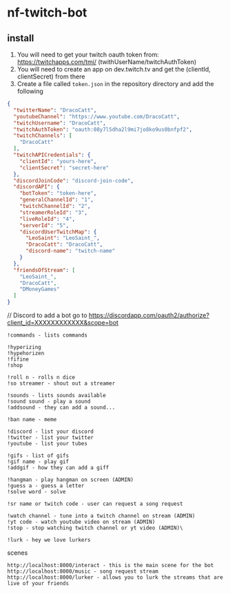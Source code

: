 # nf-twitch-bot

## install
1. You will need to get your twitch oauth token from: https://twitchapps.com/tmi/ (twithUserName/twitchAuthToken)
2. You will need to create an app on dev.twitch.tv and get the (clientId, clientSecret) from there
3. Create a file called `token.json` in the repository directory and add the following

```json
{
  "twitterName": "DracoCatt",
  "youtubeChannel": "https://www.youtube.com/DracoCatt",
  "twitchUsername": "DracoCatt",
  "twitchAuthToken": "oauth:08y7l5dha2l9mi7jo8ko9us0bnfpf2",
  "twitchChannels": [
    "DracoCatt"
  ],
  "twitchAPICredentials": {
    "clientId": "yours-here",
    "clientSecret": "secret-here"
  },
  "discordJoinCode": "discord-join-code",
  "discordAPI": {
    "botToken": "token-here",
    "generalChannelId": "1",
    "twitchChannelId": "2",
    "streamerRoleId": "3",
    "liveRoleId": "4",
    "serverId": "5",
    "discordUserTwitchMap": {
      "LeoSaint": "LeoSaint_",
      "DracoCatt": "DracoCatt",
      "discord-name": "twitch-name"
    }
  },
  "friendsOfStream": [
    "LeoSaint_",
    "DracoCatt",
    "DMoneyGames"
  ]
}
```

// Discord to add a bot go to
https://discordapp.com/oauth2/authorize?client_id=XXXXXXXXXXXX&scope=bot

```shell
!commands - lists commands

!hyperizing
!hypehorizen
!fifine
!shop

!roll n - rolls n dice
!so streamer - shout out a streamer

!sounds - lists sounds available
!sound sound - play a sound
!addsound - they can add a sound...

!ban name - meme

!discord - list your discord
!twitter - list your twitter
!youtube - list your tubes

!gifs - list of gifs
!gif name - play gif
!addgif - how they can add a giff

!hangman - play hangman on screen (ADMIN)
!guess a - guess a letter
!solve word - solve 

!sr name or twitch code - user can request a song request

!watch channel - tune into a twitch channel on stream (ADMIN)
!yt code - watch youtube video on stream (ADMIN)
!stop - stop watching twitch channel or yt video (ADMIN)\

!lurk - hey we love lurkers
```


scenes
```shell
http://localhost:8000/interact - this is the main scene for the bot
http://localhost:8000/music - song request stream
http://localhost:8000/lurker - allows you to lurk the streams that are live of your friends
```